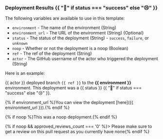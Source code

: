 ### Deployment Results {{ ":rocket:" if status === "success" else ":cry:" }}

The following variables are available to use in this template:

- `environment` - The name of the environment (String)
- `environment_url` - The URL of the environment (String) {Optional}
- `status` - The status of the deployment (String) - `success`, `failure`, or `unknown`
- `noop` - Whether or not the deployment is a noop (Boolean)
- `ref` - The ref of the deployment (String)
- `actor` - The GitHub username of the actor who triggered the deployment (String)

Here is an example:

{{ actor }} deployed branch `{{ ref }}` to the **{{ environment }}** environment. This deployment was a {{ status }} {{ ":rocket:" if status === "success" else ":cry:" }}.

{% if environment_url %}You can view the deployment [here]({{ environment_url }}).{% endif %}

{% if noop %}This was a noop deployment.{% endif %}

{% if noop && approved_reviews_count === '0' %}> Please make sure to get a review on this pull request as you currently have none{% endif %}
